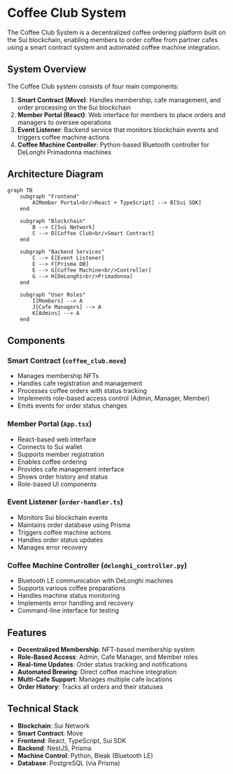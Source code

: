 # Coffee Club System

The Coffee Club System is a decentralized coffee ordering platform built on the Sui blockchain, enabling members to order coffee from partner cafes using a smart contract system and automated coffee machine integration.

## System Overview

The Coffee Club system consists of four main components:

1. **Smart Contract (Move)**: Handles membership, cafe management, and order processing on the Sui blockchain
2. **Member Portal (React)**: Web interface for members to place orders and managers to oversee operations
3. **Event Listener**: Backend service that monitors blockchain events and triggers coffee machine actions
4. **Coffee Machine Controller**: Python-based Bluetooth controller for DeLonghi Primadonna machines

## Architecture Diagram

```mermaid
graph TB
    subgraph "Frontend"
        A[Member Portal<br/>React + TypeScript] --> B[Sui SDK]
    end
    
    subgraph "Blockchain"
        B --> C[Sui Network]
        C --> D[Coffee Club<br/>Smart Contract]
    end
    
    subgraph "Backend Services"
        C --> E[Event Listener]
        E --> F[Prisma DB]
        E --> G[Coffee Machine<br/>Controller]
        G --> H[DeLonghi<br/>Primadonna]
    end
    
    subgraph "User Roles"
        I[Members] --> A
        J[Cafe Managers] --> A
        K[Admins] --> A
    end
```

## Components

### Smart Contract (`coffee_club.move`)
- Manages membership NFTs
- Handles cafe registration and management
- Processes coffee orders with status tracking
- Implements role-based access control (Admin, Manager, Member)
- Emits events for order status changes

### Member Portal (`App.tsx`)
- React-based web interface
- Connects to Sui wallet
- Supports member registration
- Enables coffee ordering
- Provides cafe management interface
- Shows order history and status
- Role-based UI components

### Event Listener (`order-handler.ts`)
- Monitors Sui blockchain events
- Maintains order database using Prisma
- Triggers coffee machine actions
- Handles order status updates
- Manages error recovery

### Coffee Machine Controller (`delonghi_controller.py`)
- Bluetooth LE communication with DeLonghi machines
- Supports various coffee preparations
- Handles machine status monitoring
- Implements error handling and recovery
- Command-line interface for testing

## Features

- **Decentralized Membership**: NFT-based membership system
- **Role-Based Access**: Admin, Cafe Manager, and Member roles
- **Real-time Updates**: Order status tracking and notifications
- **Automated Brewing**: Direct coffee machine integration
- **Multi-Cafe Support**: Manages multiple cafe locations
- **Order History**: Tracks all orders and their statuses

## Technical Stack

- **Blockchain**: Sui Network
- **Smart Contract**: Move 
- **Frontend**: React, TypeScript, Sui SDK
- **Backend**: NestJS, Prisma
- **Machine Control**: Python, Bleak (Bluetooth LE)
- **Database**: PostgreSQL (via Prisma)
